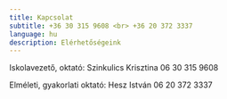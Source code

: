 ```yaml
---
title: Kapcsolat
subtitle: +36 30 315 9608 <br> +36 20 372 3337
language: hu
description: Elérhetőségeink
---
```


Iskolavezető, oktató: Szinkulics Krisztina
06 30 315 9608

Elméleti, gyakorlati oktató: Hesz István
06 20 372 3337